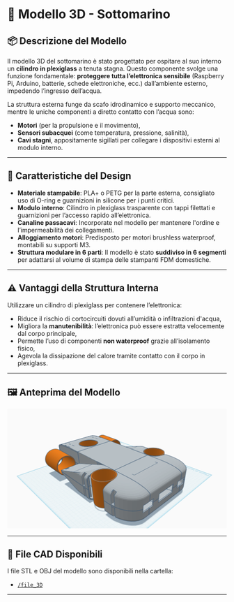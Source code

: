 # 🌊 Modello 3D - Sottomarino

## 📦 Descrizione del Modello

Il modello 3D del sottomarino è stato progettato per ospitare al suo interno un **cilindro in plexiglass** a tenuta stagna. Questo componente svolge una funzione fondamentale: **proteggere tutta l’elettronica sensibile** (Raspberry Pi, Arduino, batterie, schede elettroniche, ecc.) dall’ambiente esterno, impedendo l’ingresso dell’acqua.

La struttura esterna funge da scafo idrodinamico e supporto meccanico, mentre le uniche componenti a diretto contatto con l’acqua sono:
- **Motori** (per la propulsione e il movimento),
- **Sensori subacquei** (come temperatura, pressione, salinità),
- **Cavi stagni**, appositamente sigillati per collegare i dispositivi esterni al modulo interno.

---

## 🧩 Caratteristiche del Design

- **Materiale stampabile**: PLA+ o PETG per la parte esterna, consigliato uso di O-ring e guarnizioni in silicone per i punti critici.
- **Modulo interno**: Cilindro in plexiglass trasparente con tappi filettati e guarnizioni per l’accesso rapido all’elettronica.
- **Canaline passacavi**: Incorporate nel modello per mantenere l'ordine e l’impermeabilità dei collegamenti.
- **Alloggiamento motori**: Predisposto per motori brushless waterproof, montabili su supporti M3.
- **Struttura modulare in 6 parti**: Il modello è stato **suddiviso in 6 segmenti** per adattarsi al volume di stampa delle stampanti FDM domestiche.

---

## ⚠️ Vantaggi della Struttura Interna

Utilizzare un cilindro di plexiglass per contenere l’elettronica:
- Riduce il rischio di cortocircuiti dovuti all’umidità o infiltrazioni d'acqua,
- Migliora la **manutenibilità**: l’elettronica può essere estratta velocemente dal corpo principale,
- Permette l’uso di componenti **non waterproof** grazie all’isolamento fisico,
- Agevola la dissipazione del calore tramite contatto con il corpo in plexiglass.

---

## 🖼️ Anteprima del Modello

![Modello 3D Sottomarino](image.png)

---

## 📁 File CAD Disponibili

I file STL e OBJ del modello sono disponibili nella cartella:
- [`/file_3D`](../../file_3D)


---


